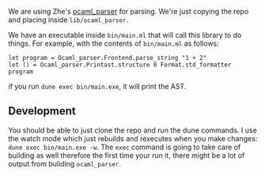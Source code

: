 We are using Zhe's [ocaml_parser](https://github.com/zhezhouzz/ocaml_parser/)
for parsing. We're just copying the repo and placing inside `lib/ocaml_parser`.

We have an executable inside `bin/main.ml` that will call this library to do
things. For example, with the contents of `bin/main.ml` as follows:

```
let program = Ocaml_parser.Frontend.parse_string "1 + 2"
let () = Ocaml_parser.Printast.structure 0 Format.std_formatter program
```

if you run `dune exec bin/main.exe`, it will print the AST.

## Development

You should be able to just clone the repo and run the dune commands. I use the
watch mode which just rebuilds and rexecutes when you make changes:
`dune exec bin/main.exe -w`. The `exec` command is going to take care of
building as well therefore the first time your run it, there might be a lot of
output from buliding `ocaml_parser`.
